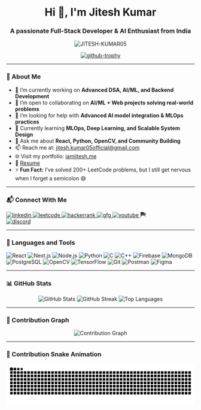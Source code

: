 <h1 align="center">Hi 👋, I'm Jitesh Kumar</h1>
<h3 align="center">A passionate Full-Stack Developer & AI Enthusiast from India</h3>

<p align="center">
  <img src="https://komarev.com/ghpvc/?username=JITESH-KUMAR05&label=Profile%20views&color=0e75b6&style=flat" alt="JITESH-KUMAR05" />
</p>

<p align="center">
  <a href="https://github.com/ryo-ma/github-profile-trophy">
    <img src="https://github-profile-trophy.vercel.app/?username=JITESH-KUMAR05&theme=onedark&margin-w=10&no-bg=true&row=2&column=3" alt="github-trophy" />
  </a>
</p>

---

### 🚀 About Me

- 🔭 I’m currently working on **Advanced DSA, AI/ML, and Backend Development**
- 👯 I’m open to collaborating on **AI/ML + Web projects solving real-world problems**
- 🤝 I’m looking for help with **Advanced AI model integration & MLOps practices**
- 🌱 Currently learning **MLOps, Deep Learning, and Scalable System Design**
- 💬 Ask me about **React, Python, OpenCV, and Community Building**
- 📫 Reach me at: [jitesh.kumar05official@gmail.com](mailto:jitesh.kumar05official@gmail.com)
- 🌐 Visit my portfolio: [iamjitesh.me](https://www.iamjitesh.me)
- 📄 [Resume](https://drive.google.com/file/d/1BkeNCI7IAyIpECk1biUKytrvY7tI6HCa/view?usp=sharing)
- ⚡ **Fun Fact:** I’ve solved 200+ LeetCode problems, but I still get nervous when I forget a semicolon 😅

---

### 📬 Connect With Me

<p align="left">
  <a href="https://linkedin.com/in/jiteshkumar05" target="_blank">
    <img src="https://raw.githubusercontent.com/rahuldkjain/github-profile-readme-generator/master/src/images/icons/Social/linked-in-alt.svg" alt="linkedin" height="30" width="40" />
  </a>
  <a href="https://leetcode.com/u/jitesh_kumar05" target="_blank">
    <img src="https://raw.githubusercontent.com/rahuldkjain/github-profile-readme-generator/master/src/images/icons/Social/leet-code.svg" alt="leetcode" height="30" width="40" />
  </a>
  <a href="https://www.hackerrank.com/jitesh_kumar05o1" target="_blank">
    <img src="https://raw.githubusercontent.com/rahuldkjain/github-profile-readme-generator/master/src/images/icons/Social/hackerrank.svg" alt="hackerrank" height="30" width="40" />
  </a>
  <a href="https://www.geeksforgeeks.org/user/jiteshkumarp9as/" target="_blank">
    <img src="https://raw.githubusercontent.com/rahuldkjain/github-profile-readme-generator/master/src/images/icons/Social/geeks-for-geeks.svg" alt="gfg" height="30" width="40" />
  </a>
  <a href="https://www.youtube.com/@jiteshiscreator" target="_blank">
    <img src="https://raw.githubusercontent.com/rahuldkjain/github-profile-readme-generator/master/src/images/icons/Social/youtube.svg" alt="youtube" height="30" width="40" />
  </a>
  <a href="https://www.codechef.com/users/jitesh_kumar05" target="_blank">
  <img src="https://cdn.jsdelivr.net/npm/simple-icons@v9/icons/codechef.svg" alt="codechef" height="30" width="30" style="filter: invert(100%) sepia(100%) saturate(0%) hue-rotate(180deg) brightness(200%);" />
</a>



  <a href="https://discord.gg/jk05_" target="_blank">
    <img src="https://raw.githubusercontent.com/rahuldkjain/github-profile-readme-generator/master/src/images/icons/Social/discord.svg" alt="discord" height="30" width="40" />
  </a>
</p>

---

### 🧰 Languages and Tools

<p align="left">
  <img src="https://cdn.jsdelivr.net/gh/devicons/devicon/icons/react/react-original.svg" width="40" alt="React"/>
  <img src="https://cdn.jsdelivr.net/gh/devicons/devicon/icons/nextjs/nextjs-original.svg" width="40" alt="Next.js"/>
  <img src="https://cdn.jsdelivr.net/gh/devicons/devicon/icons/nodejs/nodejs-original.svg" width="40" alt="Node.js"/>
  <img src="https://cdn.jsdelivr.net/gh/devicons/devicon/icons/python/python-original.svg" width="40" alt="Python"/>
  <img src="https://cdn.jsdelivr.net/gh/devicons/devicon/icons/c/c-original.svg" width="40" alt="C"/>
  <img src="https://cdn.jsdelivr.net/gh/devicons/devicon/icons/cplusplus/cplusplus-original.svg" width="40" alt="C++"/>
  <img src="https://cdn.jsdelivr.net/gh/devicons/devicon/icons/firebase/firebase-plain.svg" width="40" alt="Firebase"/>
  <img src="https://cdn.jsdelivr.net/gh/devicons/devicon/icons/mongodb/mongodb-original.svg" width="40" alt="MongoDB"/>
  <img src="https://cdn.jsdelivr.net/gh/devicons/devicon/icons/postgresql/postgresql-original.svg" width="40" alt="PostgreSQL"/>
  <img src="https://cdn.jsdelivr.net/gh/devicons/devicon/icons/opencv/opencv-original.svg" width="40" alt="OpenCV"/>
  <img src="https://cdn.jsdelivr.net/gh/devicons/devicon/icons/tensorflow/tensorflow-original.svg" width="40" alt="TensorFlow"/>
  <img src="https://cdn.jsdelivr.net/gh/devicons/devicon/icons/git/git-original.svg" width="40" alt="Git"/>
  <img src="https://cdn.jsdelivr.net/gh/devicons/devicon/icons/postman/postman-original.svg" width="40" alt="Postman"/>
  <img src="https://cdn.jsdelivr.net/gh/devicons/devicon/icons/figma/figma-original.svg" width="40" alt="Figma"/>
</p>

---

### 📊 GitHub Stats

<p align="center">
  <img src="https://github-readme-stats-git-master-jitesh-kumars-projects.vercel.app/api?username=JITESH-KUMAR05&show_icons=true&locale=en&theme=tokyonight&count_private=true" alt="GitHub Stats" />
  <img src="https://github-readme-streak-stats.herokuapp.com/?user=JITESH-KUMAR05&theme=tokyonight" alt="GitHub Streak" />
  <img src="https://github-readme-stats-git-master-jitesh-kumars-projects.vercel.app/api/top-langs/?username=JITESH-KUMAR05&layout=compact&theme=tokyonight" alt="Top Languages" />
</p>

---

### 🔁 Contribution Graph

<p align="center">
  <img src="https://github-readme-activity-graph.vercel.app/graph?username=JITESH-KUMAR05&theme=react-dark" alt="Contribution Graph" />
</p>

---

### 🐍 Contribution Snake Animation

<p align="center">
  <img src="https://github.com/JITESH-KUMAR05/JITESH-KUMAR05/blob/output/github-contribution-grid-snake.svg" alt="Snake animation" />
</p>
